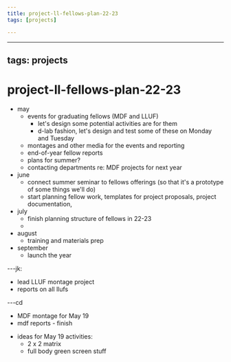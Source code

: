 ```yaml
---
title: project-ll-fellows-plan-22-23
tags: [projects]

---
```


---
tags: projects
---

# project-ll-fellows-plan-22-23

- may
    - events for graduating fellows (MDF and LLUF)
        - let's design some potential activities are for them
        - d-lab fashion, let's design and test some of these on Monday and Tuesday
    - montages and other media for the events and reporting
    - end-of-year fellow reports
    - plans for summer?
    - contacting departments re: MDF projects for next year
- june
    - connect summer seminar to fellows offerings (so that it's a prototype of some things we'll do)
    - start planning fellow work, templates for project proposals, project documentation, 
- july
    - finish planning structure of fellows in 22-23
    - 
- august
    - training and materials prep
- september
    - launch the year


---jk:
* lead LLUF montage project
* reports on all llufs


---cd
* MDF montage for May 19
* mdf reports - finish


- ideas for May 19 activities:
    * 2 x 2 matrix
    * full body green screen stuff